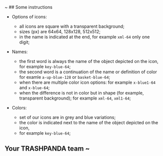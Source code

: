 ﻿
~ ## Some instructions

* Options of icons:
   * all icons are square with a transparent background;
   * sizes (px) are 64x64, 128x128, 512x512;
   * in the name is indicated at the end,
      for example `xml-64`
      only one digit;
 
* Names:
   * the first word is always the name of the object depicted on the icon,
   for example `key-blue-64`;
   * the second word is a continuation of the name or definition of color
   for examle `a-up-blue-128` or `basket-blue-64`;
  * when there are multiple color icon options:
  for example `x-blue1-64` and `x-blue-64`;
  * when the difference is not in color but in shape (for example, transparent background);
  for example `xml-64`, `xml1-64`;

 
* Colors:
   * set of our icons are in grey and blue variations;
   * the color is indicated next to the name of the object depicted on the icon,
   * for example `key-blue-64`;

## Your   TRASHPANDA   team ~

  
      
     



